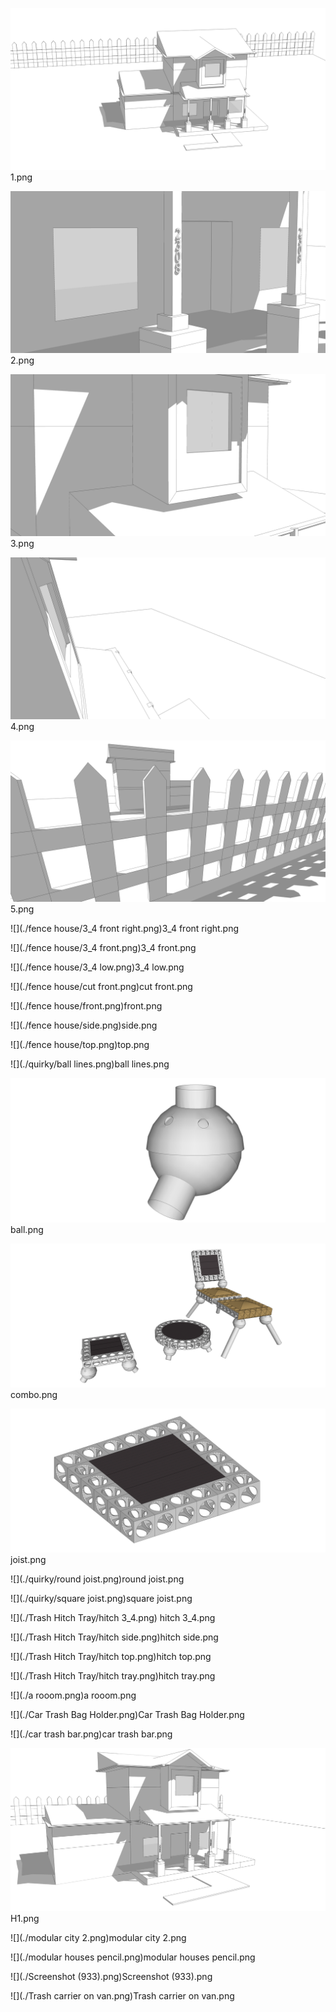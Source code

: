 
![](./comic/1.png)1.png

![](./comic/2.png)2.png

![](./comic/3.png)3.png

![](./comic/4.png)4.png

![](./comic/5.png)5.png

![](./fence house/3_4 front right.png)3_4 front right.png

![](./fence house/3_4 front.png)3_4 front.png

![](./fence house/3_4 low.png)3_4 low.png

![](./fence house/cut front.png)cut front.png

![](./fence house/front.png)front.png

![](./fence house/side.png)side.png

![](./fence house/top.png)top.png

![](./quirky/ball lines.png)ball lines.png

![](./quirky/ball.png)ball.png

![](./quirky/combo.png)combo.png

![](./quirky/joist.png)joist.png

![](./quirky/round joist.png)round joist.png

![](./quirky/square joist.png)square joist.png

![](./Trash Hitch Tray/hitch 3_4.png)
hitch 3_4.png

![](./Trash Hitch Tray/hitch side.png)hitch side.png

![](./Trash Hitch Tray/hitch top.png)hitch top.png

![](./Trash Hitch Tray/hitch tray.png)hitch tray.png

![](./a rooom.png)a rooom.png

![](./Car Trash Bag Holder.png)Car Trash Bag Holder.png

![](./car trash bar.png)car trash bar.png

![](./H1.png)H1.png

![](./modular city 2.png)modular city 2.png

![](./modular houses pencil.png)modular houses pencil.png

![](./Screenshot (933).png)Screenshot (933).png

![](./Trash carrier on van.png)Trash carrier on van.png

